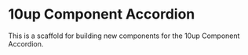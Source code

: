 # 10up Component Accordion

This is a scaffold for building new components for the 10up Component Accordion.
